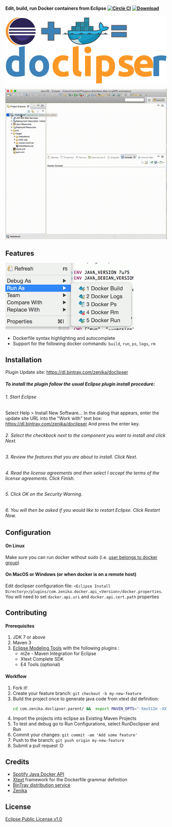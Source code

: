 #### Edit, build, run Docker containers from Eclipse [![Circle CI](https://circleci.com/gh/domeide/doclipser.png?style=shield)](https://circleci.com/gh/domeide/doclipser) [ ![Download](https://api.bintray.com/packages/zenika/doclipser/doclipser-p2-site/images/download.svg) ](https://dl.bintray.com/zenika/doclipser/)
![image](images/doclipser_main_logo.png)

![image](images/doclipserdemo.gif)

## Features

![image](images/run-as-screenshot.gif)
* Dockerfile syntax highlighting and autocomplete
* Support for the following docker commands: `build`, `run`, `ps`, `logs`, `rm`

## Installation

Plugin Update site: https://dl.bintray.com/zenika/doclipser

##### To install the plugin follow the usual Eclipse plugin install procedure:

###### 1. Start Eclipse
Select Help > Install New Software... In the dialog that appears, enter the update site URL into the "Work with" text box: https://dl.bintray.com/zenika/doclipser
And press the enter key.

###### 2. Select the checkbock next to the component you want to install and click Next.

###### 3. Review the features that you are about to install. Click Next.

###### 4. Read the license agreements and then select I accept the terms of the license agreements. Click Finish.

###### 5. Click OK on the Security Warning.

###### 6. You will then be asked if you would like to restart Eclipse. Click Restart Now.

## Configuration

#### On Linux
Make sure you can run docker without sudo (i.e. [user belongs to docker group](https://docs.docker.com/installation/ubuntulinux/#create-a-docker-group))

#### On MacOS or Windows (or when docker is on a remote host)
Edit doclipser configuration file: `<Eclipse Install Directory>/plugins/com.zenika.docker.api_<Version>/docker.properties`. You will need to set `docker.api.uri` and `docker.api.cert.path` properties

## Contributing

#### Prerequisites
1. JDK 7 or above
2. Maven 3
3. [Eclipse Modeling Tools](https://www.eclipse.org/downloads/packages/eclipse-modeling-tools/lunasr2) with the following plugins :
   * m2e - Maven Integration for Eclipse
   * Xtext Complete SDK
   * E4 Tools (optional)

#### Workflow
1. Fork it!
2. Create your feature branch: `git checkout -b my-new-feature`
3. Build the project once to generate java code from xtext dsl definition:
   ``` bash
   cd com.zenika.doclipser.parent/ &&  export MAVEN_OPTS="-Xmx512m -XX:MaxPermSize=128m" && mvn clean install
   ```
4. Import the projects into eclipse as Existing Maven Projects 
5. To test and debug go to Run Configurations, select RunDoclipser and Run  
3. Commit your changes: `git commit -am 'Add some feature'`
4. Push to the branch: `git push origin my-new-feature`
5. Submit a pull request :D

## Credits
* [Spotify Java Docker API](https://github.com/spotify/docker-client)
* [Xtext](https://eclipse.org/Xtext/) framework for the Dockerfile grammar definition
* [BinTray distribution service](http://bintray.com)
* [Zenika](http://zenika.com)

## License
[Eclipse Public License v1.0](https://www.eclipse.org/legal/epl-v10.html)
